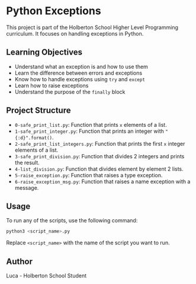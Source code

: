 # Python Exceptions

This project is part of the Holberton School Higher Level Programming curriculum. It focuses on handling exceptions in Python.

## Learning Objectives

- Understand what an exception is and how to use them
- Learn the difference between errors and exceptions
- Know how to handle exceptions using `try` and `except`
- Learn how to raise exceptions
- Understand the purpose of the `finally` block

## Project Structure

- `0-safe_print_list.py`: Function that prints `x` elements of a list.
- `1-safe_print_integer.py`: Function that prints an integer with `"{:d}".format()`.
- `2-safe_print_list_integers.py`: Function that prints the first `x` integer elements of a list.
- `3-safe_print_division.py`: Function that divides 2 integers and prints the result.
- `4-list_division.py`: Function that divides element by element 2 lists.
- `5-raise_exception.py`: Function that raises a type exception.
- `6-raise_exception_msg.py`: Function that raises a name exception with a message.

## Usage

To run any of the scripts, use the following command:

```bash
python3 <script_name>.py
```

Replace `<script_name>` with the name of the script you want to run.

## Author

Luca - Holberton School Student